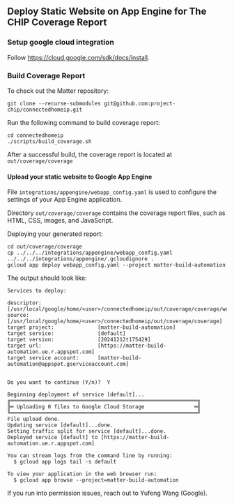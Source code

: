 ## Deploy Static Website on App Engine for The CHIP Coverage Report

### Setup google cloud integration

Follow https://cloud.google.com/sdk/docs/install.

### Build Coverage Report

To check out the Matter repository:

```
git clone --recurse-submodules git@github.com:project-chip/connectedhomeip.git
```

Run the following command to build coverage report:

```
cd connectedhomeip
./scripts/build_coverage.sh
```

After a successful build, the coverage report is located at
`out/coverage/coverage`

#### Upload your static website to Google App Engine

File `integrations/appengine/webapp_config.yaml` is used to configure the
settings of your App Engine application.

Directory `out/coverage/coverage` contains the coverage report files, such as
HTML, CSS, images, and JavaScript.

Deploying your generated report:

```
cd out/coverage/coverage
cp ../../../integrations/appengine/webapp_config.yaml ../../../integrations/appengine/.gcloudignore .
gcloud app deploy webapp_config.yaml --project matter-build-automation
```

The output should look like:

```
Services to deploy:

descriptor:                  [/usr/local/google/home/<user>/connectedhomeip/out/coverage/coverage/webapp_config.yaml]
source:                      [/usr/local/google/home/<user>/connectedhomeip/out/coverage/coverage]
target project:              [matter-build-automation]
target service:              [default]
target version:              [20241212t175429]
target url:                  [https://matter-build-automation.ue.r.appspot.com]
target service account:      [matter-build-automation@appspot.gserviceaccount.com]


Do you want to continue (Y/n)?  Y

Beginning deployment of service [default]...
╔════════════════════════════════════════════════════════════╗
╠═ Uploading 0 files to Google Cloud Storage                ═╣
╚════════════════════════════════════════════════════════════╝
File upload done.
Updating service [default]...done.
Setting traffic split for service [default]...done.
Deployed service [default] to [https://matter-build-automation.ue.r.appspot.com]

You can stream logs from the command line by running:
  $ gcloud app logs tail -s default

To view your application in the web browser run:
  $ gcloud app browse --project=matter-build-automation
```

If you run into permission issues, reach out to Yufeng Wang (Google).
